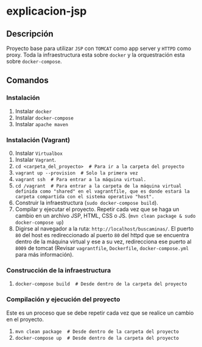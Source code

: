 # explicacion-jsp

## Descripción
Proyecto base para utilizar `JSP` con `TOMCAT` como app server y `HTTPD` como proxy. Toda la infraestructura esta sobre `docker` y la orquestración esta sobre `docker-compose`.

## Comandos
### Instalación
1. Instalar `docker`
2. Instalar `docker-compose`
3. Instalar `apache maven`

### Instalación (Vagrant)
0. Instalar `Virtualbox`
1. Instalar `Vagrant`.
2. `cd <carpeta_del_proyecto>  # Para ir a la carpeta del proyecto`
2. `vagrant up --provision  # Solo la primera vez`
3. `vagrant ssh  # Para entrar a la máquina virtual.`
4. `cd /vagrant  # Para entrar a la carpeta de la máquina virtual definida como "shared" en el vagrantfile, que es donde estará la carpeta compartida con el sistema operativo "host".`
5. Construir la infraestructura (`sudo docker-compose build`).
6. Compilar y ejecutar el proyecto. Repetir cada vez que se haga un cambio en un archivo JSP, HTML, CSS o JS. (`mvn clean package & sudo docker-compose up`)
7. Digirse al navegador a la ruta: `http://localhost/buscaminas/`. El puerto `80` del host es redireccionado al puerto `80` del httpd que se encuentra dentro de la máquina virtual y ese a su vez, redirecciona ese puerto al `8009` de tomcat (Revisar `vagrantfile`, `Dockerfile`,  `docker-compose.yml` para más información).
 
### Construcción de la infraestructura
1. `docker-compose build  # Desde dentro de la carpeta del proyecto`

### Compilación y ejecución del proyecto
Este es un proceso que se debe repetir cada vez que se realice un cambio en el proyecto. 
1. `mvn clean package  # Desde dentro de la carpeta del proyecto`
2. `docker-compose up  # Desde dentro de la carpeta del proyecto`
